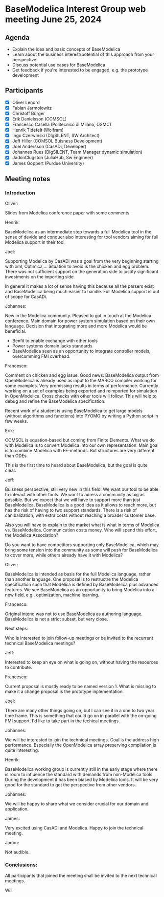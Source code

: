 # BaseModelica Interest Group web meeting June 25, 2024

## Agenda

* Explain the idea and basic concepts of BaseModelica
* Learn about the business interest/potential of this approach from your perspective
* Discuss potential use cases for BaseModelica
* Get feedback if you're interested to be engaged, e.g. the prototype development

## Participants

- [x] Oliver Lenord
- [x] Fabian Jarmolowitz
- [x] Christoff Bürger
- [x] Erik Danielsson (COMSOL)
- [x] Francesco Casella (Politecnico di Milano, OSMC)
- [x] Henrik Tidefelt (Wolfram)
- [x] Ingo Czerwinski (DIgSILENT, SW Architect)
- [x] Jeff Hiller (COMSOL Buisness Development)
- [x] Joel Andersson (CasADi, Developer)
- [x] Johannes Rues (DIgSILENT, Team Manager dynamic simulation)
- [x] JadonClugston (JuliaHub, Sw Engineer)
- [x] James Goppert (Purdue University)

## Meeting notes

### Introduction

Oliver:

Slides from Modelica conference paper with some comments.

Henrik:

BaseModelica as an intermediate step towards a full Modelica tool in the sense of devide and conquer also interesting for tool vendors aiming for full Modelica support in their tool.

Joel:

Supporting Modelica by CasADi was a goal from the very beginning starting with xml, Optimica,...
Situation to avoid is the chicken and egg problem.
There was not sufficient support on the generation side to justify significant investments on the importing side.

In general it makes a lot of sense having this because all the parsers exist and BaseModelica being much easier to handle.
Full Modelica support is out of scope for CasADi.

Johannes:

New in the Modelica community.
Pleased to got in touch at the Modelica conference.
Main domain for power system simulation based on their own language.
Decision that integrating more and more Modelica would be beneficial.

* Benfit to enable exchange with other tools
* Power systems domain lacks standards
* BaseModelica seen as an opportunity to integrate controller models, overcomming FMI overhead.

Francesco:

Comment on chicken and egg issue.
Good news: BaseModelica output from OpenModelica is already used as input to the MARCO compiler working for some examples.
Very promissing results in terms of performance.
Currently working on a set of examples being exported and reimported for simulation in OpenModelica.
Cross checks with other tools will follow.
This will help to debug and refine the BaseModelica specification.

Recent work of a student is using BaseModelica to get large models (without algorithms and functions) into PYOMO by writing a Python script in few weeks.

Erik:

COMSOL is equation-based but coming from Finite Elements.
What we do with Modelica is to convert Modelica into our own representation.
Main goal is to combine Modelica with FE-methods.
But structures are very different than ODEs.

This is the first time to heard about BaseModelica, but the goal is quite clear.

Jeff:

Buisness perspective, still very new in this field.
We want our tool to be able to interact with other tools.
We want to adress a community as big as possible.
But we expect that we will have to support more than just BaseModelica.
BaseModelica is a good idea as it allows to reach more, but has the risk of having to two support standards.
There is a risk of canibalization, with extra costs without reaching a broader customer base.

Also you will have to explain to the market what is what in terms of Modelica vs. BaseModelica.
Communication costs money.
Who will spend this effort, the Modelica Association?

Do you want to have competitors supporting only BaseModelica, which may bring some tension into the community as some will push for BaseModelica to cover more, while others already have it with Modelica?

Oliver:

BaseModelica is intended as basis for the full Modelica language, rather than another language.
One proposal is to restructre the Modelica specification such that Modelica is defined by BaseModelica plus advanced features.
We see BaseModelica as an opportunity to bring Modelica into a new field, e.g., optimization, machine learning.

Francesco:

Original intend was not to use BaseModelica as authoring language.
BaseModelica is not a strict subset, but very close.


Next steps:

Who is interested to join follow-up meetings or be invited to the recurrent technical BaseModelica meetings?

Jeff: 

Interested to keep an eye on what is going on, without having the resources to contribute.

Francesco: 

Current proposal is mostly ready to be named version 1.
What is missing to make it a change proposal is the prototype inplementation.

Joel:

There are many other things going on, but I can see it in a one to two year time frame.
This is something that could go on in parallel with the on-going FMI support.
I'd like to take part in the techical meetings.

Johannes:

We will be interested to join the technical meetings.
Goal is the address high performance.
Especially the OpenModelica array preserving compilation is quite interesting.

Henrik:

BaseModelica working group is currently still in the early stage where there is room to influence the standard with demands from non-Modelica tools.
During the development it has been biased by Modelica tools.
It will be very good for the standard to get the perspective from other vendors.

Johannes:

We will be happy to share what we consider crucial for our domain and application.

James:

Very excited using CasADi and Modelica.
Happy to join the technical meeting.

Jadon:

Not audible.

### Conclusions:

All participants that joined the meeting shall be invited to the next technical meetings.

Will 

